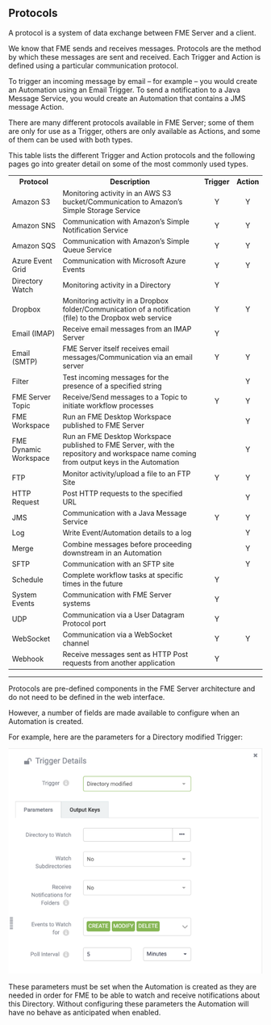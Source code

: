## Protocols ##

A protocol is a system of data exchange between FME Server and a client.

We know that FME sends and receives messages. Protocols are the method by which these messages are sent and received. Each Trigger and Action is defined using a particular communication protocol.

To trigger an incoming message by email – for example – you would create an Automation using an Email Trigger. To send a notification to a Java Message Service, you would create an Automation that contains a JMS message Action.

There are many different protocols available in FME Server; some of them are only for use as a Trigger, others are only available as Actions, and some of them can be used with both types.

This table lists the different Trigger and Action protocols and the following pages go into greater detail on some of the most commonly used types.

<table>
<tr><th>Protocol</th><th>Description</th><th>Trigger</th><th>Action</th></tr>
<tr><td>Amazon S3</td><td> Monitoring activity in an AWS S3 bucket/Communication to Amazon’s Simple Storage Service</td><td align="center">Y</td><td align="center">Y</td></tr>
<tr><td>Amazon SNS</td><td>Communication with Amazon’s Simple Notification Service</td><td align="center">Y</td><td align="center">Y</td></tr>
<tr><td>Amazon SQS</td><td>Communication with Amazon’s Simple Queue Service</td><td align="center">Y</td><td align="center">Y</td></tr>
<tr><td>Azure Event Grid</td><td>Communication with Microsoft Azure Events</td><td align="center">Y</td><td align="center">Y</td></tr>
<tr><td>Directory Watch</td><td>Monitoring activity in a Directory</td><td align="center">Y</td><td></td></tr>
<tr><td>Dropbox</td><td>Monitoring activity in a Dropbox folder/Communication of a notification (file) to the Dropbox web service</td><td align="center">Y</td><td align="center">Y</td></tr>
<tr><td>Email (IMAP)</td><td>Receive email messages from an IMAP Server</td><td align="center">Y</td><td align="center"></td></tr>
<tr><td>Email (SMTP)</td><td>FME Server itself receives email messages/Communication via an email server</td><td align="center">Y</td><td align="center">Y</td></tr>
<tr><td>Filter</td><td>Test incoming messages for the presence of a specified string</td><td align="center"></td><td align="center">Y</td></tr>
<tr><td>FME Server Topic</td><td>Receive/Send messages to a Topic to initiate workflow processes</td><td align="center">Y</td><td align="center">Y</td></tr>
<tr><td>FME Workspace</td><td>Run an FME Desktop Workspace published to FME Server</td><td align="center"></td><td align="center">Y</td></tr>
<tr><td>FME Dynamic Workspace</td><td>Run an FME Desktop Workspace published to FME Server, with the repository and workspace name coming from output keys in the Automation</td><td align="center"></td><td align="center">Y</td></tr>
<tr><td>FTP</td><td>Monitor activity/upload a file to an FTP Site</td><td align="center">Y</td><td align="center">Y</td></tr>
<tr><td>HTTP Request</td><td>Post HTTP requests to the specified URL</td><td></td><td align="center">Y</td></tr>
<tr><td>JMS</td><td>Communication with a Java Message Service</td><td align="center">Y</td><td align="center">Y</td></tr>
<tr><td>Log</td><td>Write Event/Automation details to a log</td><td align="center"></td><td align="center">Y</td></tr>
<tr><td>Merge</td><td>Combine messages before proceeding downstream in an Automation</td><td align="center"></td><td align="center">Y</td></tr>
<tr><td>SFTP</td><td>Communication with an SFTP site</td><td></td><td align="center">Y</td></tr>
<tr><td>Schedule</td><td>Complete workflow tasks at specific times in the future</td><td align="center">Y</td><td align="center"></td></tr>
<tr><td>System Events</td><td>Communication with FME Server systems</td><td align="center">Y</td><td align="center"></td></tr>
<tr><td>UDP</td><td>Communication via a User Datagram Protocol port</td><td align="center">Y</td><td></td></tr>
<tr><td>WebSocket</td><td>Communication via a WebSocket channel</td><td align="center">Y</td><td align="center">Y</td></tr>
<tr><td>Webhook</td><td>Receive messages sent as HTTP Post requests from another application</td><td align="center">Y</td><td align="center"></td></tr>
</table>

---

Protocols are pre-defined components in the FME Server architecture and do not need to be defined in the web interface.

However, a number of fields are made available to configure when an Automation is created.

For example, here are the parameters for a Directory modified Trigger:

![](./Images/Img4.008.DWProtocolSettings.png)

These parameters must be set when the Automation is created as they are needed in order for FME to be able to watch and receive notifications about this Directory. Without configuring these parameters the Automation will have no behave as anticipated when enabled.
